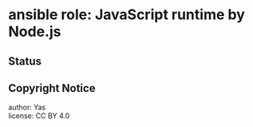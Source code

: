 ansible role: JavaScript runtime by Node.js
===========================================
Status
------
Copyright Notice
----------------
author: Yas  
license: CC BY 4.0